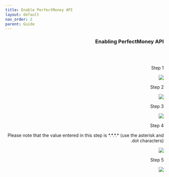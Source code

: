 ```yaml
---
title: Enable PerfectMoney API
layout: default
nav_order: 2
parent: Guide
---
```

<head>
    <meta charset="utf-8">
    <link rel="stylesheet" href="https://b3h1z.github.io/HidyBot-Docs/assets/css/style.css">
</head>
<div dir="rtl">
<h3>Enabling PerfectMoney API</h3>
<br>
<br>
<p>Step 1</p>
<img src="https://b3h1z.github.io/HidyBot-Docs/assets/images/guide/perfectmoney_enable_api/PM-API-1.jpg" class="centered">
<br>
<p>Step 2</p>
<img src="https://b3h1z.github.io/HidyBot-Docs/assets/images/guide/perfectmoney_enable_api/PM-API-2.jpg" class="centered">
<br>
<p>Step 3</p>
<img src="https://b3h1z.github.io/HidyBot-Docs/assets/images/guide/perfectmoney_enable_api/PM-API-3.jpg" class="centered">
<br>
<p>Step 4</p>
<p>Please note that the value entered in this step is *.*.*.* (use the asterisk and dot characters).</p>
<img src="https://b3h1z.github.io/HidyBot-Docs/assets/images/guide/perfectmoney_enable_api/PM-API-4.png" class="centered">
<br>
<p>Step 5</p>
<img src="https://b3h1z.github.io/HidyBot-Docs/assets/images/guide/perfectmoney_enable_api/PM-API-5.png" class="centered">
</div>
